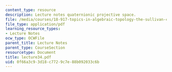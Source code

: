 ```yaml
---
content_type: resource
description: Lecture notes quaternionic projective space.
file: /media/courses/18-917-topics-in-algebraic-topology-the-sullivan-conjecture-fall-2007/0f66a3c93d18c7729c7e88b092033c6b_lecture34.pdf
file_type: application/pdf
learning_resource_types:
- Lecture Notes
ocw_type: OCWFile
parent_title: Lecture Notes
parent_type: CourseSection
resourcetype: Document
title: lecture34.pdf
uid: 0f66a3c9-3d18-c772-9c7e-88b092033c6b
---
```


